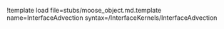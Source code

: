 !template load file=stubs/moose_object.md.template name=InterfaceAdvection syntax=/InterfaceKernels/InterfaceAdvection